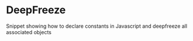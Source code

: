 # DeepFreeze
Snippet showing how to declare constants in Javascript and deepfreeze all associated objects
